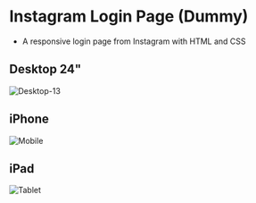 # Instagram Login Page (Dummy)
- A responsive login page from Instagram with HTML and CSS

## Desktop 24"
![Desktop-13](https://github.com/wish-eq/instagram-login-exercise/assets/97574512/465eaeb6-bfa4-4c0f-be83-b3322d14b6e1)
## iPhone
![Mobile](https://github.com/wish-eq/instagram-login-exercise/assets/97574512/b6c33a69-dff4-451c-812b-eb00ffd66a24)
## iPad
![Tablet](https://github.com/wish-eq/instagram-login-exercise/assets/97574512/8f6576a0-8dbc-4212-8b4f-eb453792f576)
